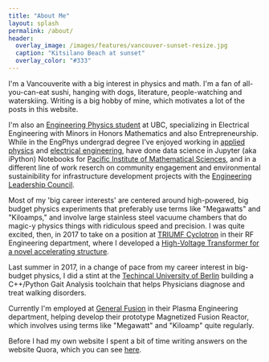 ```yaml
---
title: "About Me"
layout: splash
permalink: /about/
header:
  overlay_image: /images/features/vancouver-sunset-resize.jpg
  caption: "Kitsilano Beach at sunset"
  overlay_color: "#333"
---
```


I'm a Vancouverite with a big interest in physics and math. I'm a fan of all-you-can-eat sushi, hanging with dogs, literature, people-watching and waterskiing. Writing is a big hobby of mine, which motivates a lot of the posts in this website.  

I'm also an [Engineering Physics student](http://www.engphys.ubc.ca/) at UBC, specializing in Electrical Engineering with Minors in Honors Mathematics and also Entrepreneurship. While in the EngPhys undergrad degree I've enjoyed working in [applied physics](http://lair.phas.ubc.ca/) and [electrical engineering](http://rsl.ece.ubc.ca/about.html), have done data science in Jupyter (aka iPython) Notebooks for [Pacific Institute of Mathematical Sciences](https://www.pims.math.ca/), and in a different line of work reserch on community engagement and environmental sustainibility for infrastructure development projects with the [Engineering Leadership Council](engleadership.org/).

Most of my 'big career interests' are centered around high-powered, big budget physics experiments that preferably use terms like "Megawatts" and "Kiloamps," and involve large stainless steel vacuume chambers that do magic-y physics things with ridiculous speed and precision. I was quite excited, then, in 2017 to take on a position at [TRIUMF Cyclotron](http://www.triumf.ca/) in their RF Engineering department, where I developed a [High-Voltage Transformer for a novel accelerating structure](http://accelconf.web.cern.ch/AccelConf/ipac2017/papers/thpik003.pdf).

Last summer in 2017, in a change of pace from my career interest in big-budget physics, I did a stint at the [Techincal University of Berlin](http://www.control.tu-berlin.de/Welcome) building a C++/Python Gait Analysis toolchain that helps Physicians diagnose and treat walking disorders. 

Currently I'm employed at [General Fusion](http://generalfusion.com/) in their Plasma Engineering department, helping develop their prototype Magnetized Fusion Reactor, which involves using terms like "Megawatt" and "Kiloamp" quite regularly. 

Before I had my own website I spent a bit of time writing answers on the website Quora, which you can see [here](https://www.quora.com/profile/Andrew-Cote). 